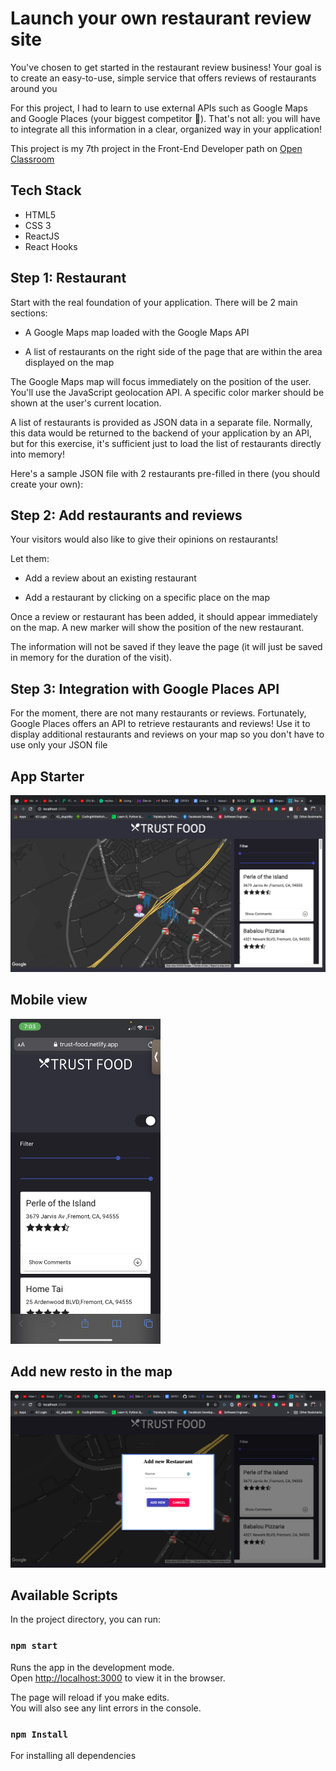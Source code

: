# Launch your own restaurant review site

You've chosen to get started in the restaurant review business! Your goal is to create an easy-to-use, simple service that offers reviews of restaurants around you

For this project, I had to learn to use external APIs such as Google Maps and Google Places (your biggest competitor 😬). That's not all: you will have to integrate all this information in a clear, organized way in your application!

This project is my 7th project in the Front-End Developer path on [Open Classroom](https://openclassrooms.com/)

## Tech Stack

- HTML5
- CSS 3
- ReactJS
- React Hooks


## Step 1: Restaurant 
Start with the real foundation of your application. There will be 2 main sections:

- A Google Maps map loaded with the Google Maps API

- A list of restaurants on the right side of the page that are within the area displayed on the map

The Google Maps map will focus immediately on the position of the user. You'll use the JavaScript geolocation API. A specific color marker should be shown at the user's current location.

A list of restaurants is provided as JSON data in a separate file. Normally, this data would be returned to the backend of your application by an API, but for this exercise, it's sufficient just to load the list of restaurants directly into memory!

Here's a sample JSON file with 2 restaurants pre-filled in there (you should create your own):

## Step 2: Add restaurants and reviews

Your visitors would also like to give their opinions on restaurants!

Let them:

 - Add a review about an existing restaurant

 - Add a restaurant by clicking on a specific place on the map

Once a review or restaurant has been added, it should appear immediately on the map. A new marker will show the position of the new restaurant.

The information will not be saved if they leave the page (it will just be saved in memory for the duration of the visit).

## Step 3: Integration with Google Places API
For the moment, there are not many restaurants or reviews. Fortunately, Google Places offers an API to retrieve restaurants and reviews! Use it to display additional restaurants and reviews on your map so you don't have to use only your JSON file

## App Starter

<img src="./screen1.png" alt="screen1">

## Mobile view

<img src="./screen2.PNG" alt="screen2" height="520">

## Add new resto in the map
<img src="./screen3.PNG" alt="screen1">

## Available Scripts

In the project directory, you can run:

### `npm start`

Runs the app in the development mode.\
Open [http://localhost:3000](http://localhost:3000) to view it in the browser.

The page will reload if you make edits.\
You will also see any lint errors in the console.

### `npm Install`
For installing all dependencies